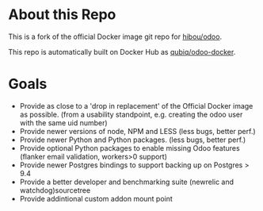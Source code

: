About this Repo
===============

This is a fork of the official Docker image git repo for [hibou/odoo](https://hub.docker.com/r/hibou/odoo/).

This repo is automatically built on Docker Hub as [qubiq/odoo-docker](https://hub.docker.com/r/qubiq/odoo-docker/).

Goals
=====

* Provide as close to a 'drop in replacement' of the Official Docker image as possible.
(from a usability standpoint, e.g. creating the odoo user with the same uid number)
* Provide newer versions of node, NPM and LESS (less bugs, better perf.)
* Provide newer Python and Python packages. (less bugs, better perf.)
* Provide optional Python packages to enable missing Odoo features (flanker email validation, workers>0 support)
* Provide newer Postgres bindings to support backing up on Postgres > 9.4
* Provide a better developer and benchmarking suite (newrelic and watchdog)sourcetree
* Provide addintional custom addon mount point
